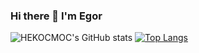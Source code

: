 ### Hi there 👋 I'm Egor

<!--
**HEKOCMOC/HEKOCMOC** is a ✨ _special_ ✨ repository because its `README.md` (this file) appears on your GitHub profile.

Here are some ideas to get you started:

- 🔭 I’m currently working on ...
- 🌱 I’m currently learning ...
- 👯 I’m looking to collaborate on ...
- 🤔 I’m looking for help with ...
- 💬 Ask me about ...
- 📫 How to reach me: ...
- 😄 Pronouns: ...
- ⚡ Fun fact: ...
-->

![HEKOCMOC's GitHub stats](https://github-readme-stats.vercel.app/api?username=HEKOCMOC&show_icons=true&theme=github_dark)
[![Top Langs](https://github-readme-stats.vercel.app/api/top-langs/?username=HEKOCMOC&layout=compact&theme=github_dark)](https://github.com/HEKOCMOC/github-readme-stats)
